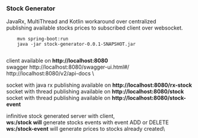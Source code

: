 ### Stock Generator

JavaRx, MultiThread and Kotlin workaround over centralized\
publishing available stocks prices to subscribed client over websocket.

```
    mvn spring-boot:run  
    java -jar stock-generator-0.0.1-SNAPSHOT.jar
    
```

client available on **http://localhost:8080**  
swagger http://localhost:8080/swagger-ui.html#/ \
http://localhost:8080/v2/api-docs  \


socket with java rx publishing available on **http://localhost:8080/rx-stock**
socket with thread publishing available on **http://localhost:8080/stock**
socket with thread publishing available on **http://localhost:8080/stock-event**

infinitive stock generated server with client,\
**ws:/stock will** generate stocks events with event ADD or DELETE\
**ws:/stock-event** will generate prices to stocks already created\


